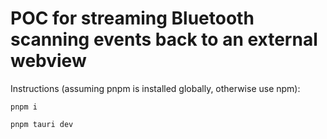 # POC for streaming Bluetooth scanning events back to an external webview

Instructions (assuming pnpm is installed globally, otherwise use npm):

`pnpm i`

`pnpm tauri dev`
